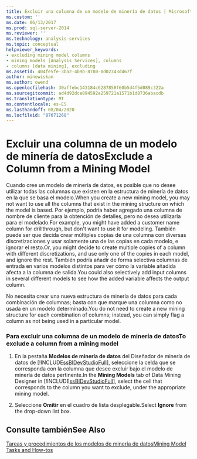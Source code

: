 ```yaml
---
title: Excluir una columna de un modelo de minería de datos | Microsoft Docs
ms.custom: ''
ms.date: 06/13/2017
ms.prod: sql-server-2014
ms.reviewer: ''
ms.technology: analysis-services
ms.topic: conceptual
helpviewer_keywords:
- excluding mining model columns
- mining models [Analysis Services], columns
- columns [data mining], excluding
ms.assetid: 404fe5fe-3ba2-4b9b-8780-0d02343d467f
author: minewiskan
ms.author: owend
ms.openlocfilehash: 30affebc143184c6287858f60b5d4f5d089c322a
ms.sourcegitcommit: ad4d92dce894592a259721a1571b1d8736abacdb
ms.translationtype: MT
ms.contentlocale: es-ES
ms.lasthandoff: 08/04/2020
ms.locfileid: "87671268"
---
```

# <a name="exclude-a-column-from-a-mining-model"></a><span data-ttu-id="4c540-102">Excluir una columna de un modelo de minería de datos</span><span class="sxs-lookup"><span data-stu-id="4c540-102">Exclude a Column from a Mining Model</span></span>
  <span data-ttu-id="4c540-103">Cuando cree un modelo de minería de datos, es posible que no desee utilizar todas las columnas que existen en la estructura de minería de datos en la que se basa el modelo.</span><span class="sxs-lookup"><span data-stu-id="4c540-103">When you create a new mining model, you may not want to use all the columns that exist in the mining structure on which the model is based.</span></span> <span data-ttu-id="4c540-104">Por ejemplo, podría haber agregado una columna de nombre de cliente para la obtención de detalles, pero no desea utilizarla para el modelado.</span><span class="sxs-lookup"><span data-stu-id="4c540-104">For example, you might have added a customer name column for drillthrough, but don't want to use it for modeling.</span></span> <span data-ttu-id="4c540-105">También puede ser que decida crear múltiples copias de una columna con diversas discretizaciones y usar solamente una de las copias en cada modelo, e ignorar el resto.</span><span class="sxs-lookup"><span data-stu-id="4c540-105">Or, you might decide to create multiple copies of a column with different discretizations, and use only one of the copies in each model, and ignore the rest.</span></span> <span data-ttu-id="4c540-106">También podría añadir de forma selectiva columnas de entrada en varios modelos distintos para ver cómo la variable añadida afecta a la columna de salida.</span><span class="sxs-lookup"><span data-stu-id="4c540-106">You could also selectively add input columns in several different models to see how the added variable affects the output column.</span></span>  
  
 <span data-ttu-id="4c540-107">No necesita crear una nueva estructura de minería de datos para cada combinación de columnas; basta con que marque una columna como no usada en un modelo determinado.</span><span class="sxs-lookup"><span data-stu-id="4c540-107">You do not need to create a new mining structure for each combination of columns; instead, you can simply flag a column as not being used in a particular model.</span></span>  
  
### <a name="to-exclude-a-column-from-a-mining-model"></a><span data-ttu-id="4c540-108">Para excluir una columna de un modelo de minería de datos</span><span class="sxs-lookup"><span data-stu-id="4c540-108">To exclude a column from a mining model</span></span>  
  
1.  <span data-ttu-id="4c540-109">En la pestaña **Modelos de minería de datos** del Diseñador de minería de datos de [!INCLUDE[ssBIDevStudioFull](../../includes/ssbidevstudiofull-md.md)], seleccione la celda que se corresponda con la columna que desee excluir bajo el modelo de minería de datos pertinente.</span><span class="sxs-lookup"><span data-stu-id="4c540-109">In the **Mining Models** tab of Data Mining Designer in [!INCLUDE[ssBIDevStudioFull](../../includes/ssbidevstudiofull-md.md)], select the cell that corresponds to the column you want to exclude, under the appropriate mining model.</span></span>  
  
2.  <span data-ttu-id="4c540-110">Seleccione **Omitir** en el cuadro de lista desplegable.</span><span class="sxs-lookup"><span data-stu-id="4c540-110">Select **Ignore** from the drop-down list box.</span></span>  
  
## <a name="see-also"></a><span data-ttu-id="4c540-111">Consulte también</span><span class="sxs-lookup"><span data-stu-id="4c540-111">See Also</span></span>  
 [<span data-ttu-id="4c540-112">Tareas y procedimientos de los modelos de minería de datos</span><span class="sxs-lookup"><span data-stu-id="4c540-112">Mining Model Tasks and How-tos</span></span>](mining-model-tasks-and-how-tos.md)  
  
  

